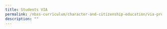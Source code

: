 ```yaml
---
title: Students VIA
permalink: /nbss-curriculum/character-and-citizenship-education/via-programme/students-via
description: ""
---
```


